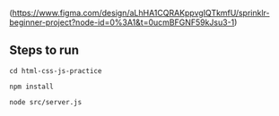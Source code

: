 (https://www.figma.com/design/aLhHA1CQRAKppvgIQTkmfU/sprinklr-beginner-project?node-id=0%3A1&t=0ucmBFGNF59kJsu3-1)

## Steps to run

```
cd html-css-js-practice

npm install

node src/server.js
```